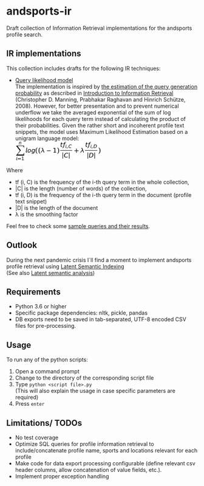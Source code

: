 # andsports-ir
Draft collection of Information Retrieval implementations
for the andsports profile search.

## IR implementations
This collection includes drafts for the following IR techniques:
* [Query likelihood model](https://en.wikipedia.org/wiki/Query_likelihood_model)<br> The implementation is inspired by [the estimation of the query generation probability](https://nlp.stanford.edu/IR-book/html/htmledition/estimating-the-query-generation-probability-1.html)
as described in [Introduction to Information Retrieval](https://nlp.stanford.edu/IR-book/) (Christopher D. Manning, Prabhakar Raghavan and Hinrich Schütze, 2008).
However, for better presentation and to prevent numerical underflow we take the averaged exponential of the sum of log likelihoods for each query term instead of calculating the product of their probabilities. 
Given the rather short and incoherent profile text snippets, the model uses Maximum Likelihood Estimation based on a unigram language model:<br>
![Applied QLM formula](qlm-formula.png)

Where 
* tf (i, C) is the frequency of the i-th query term in the whole collection, 
* |C| is the length (number of words) of the collection,
* tf (i, D) is the frequency of the i-th query term in the document (profile text snippet)
* |D| is the length of the document
* λ is the smoothing factor

Feel free to check some [sample queries and their results](query_likelihood_results.md).
<!-- 
http://www.sciweavers.org/free-online-latex-equation-editor
-->

## Outlook
During the next pandemic crisis I´ll find a moment to implement andsports profile retrieval using [Latent Semantic Indexing](https://nlp.stanford.edu/IR-book/html/htmledition/latent-semantic-indexing-1.html)<br>
(See also [Latent semantic analysis](https://en.wikipedia.org/wiki/Latent_semantic_analysis))
 

## Requirements
* Python 3.6 or higher
* Specific package dependencies: nltk, pickle, pandas
* DB exports need to be saved in tab-separated, UTF-8 encoded CSV files for pre-processing.

## Usage
To run any of the python scripts:
1) Open a command prompt
2) Change to the directory of the corresponding script file
3) Type `python <script file>.py`<br>(This will also explain the usage in case
specific parameters are required)
4) Press `enter`

## Limitations/ TODOs
* No test coverage
* Optimize SQL queries for profile information retrieval to include/concatenate profile name, sports and locations relevant for each profile
* Make code for data export processing configurable (define relevant csv header columns, allow concatenation of value fields, etc.).
* Implement proper exception handling


